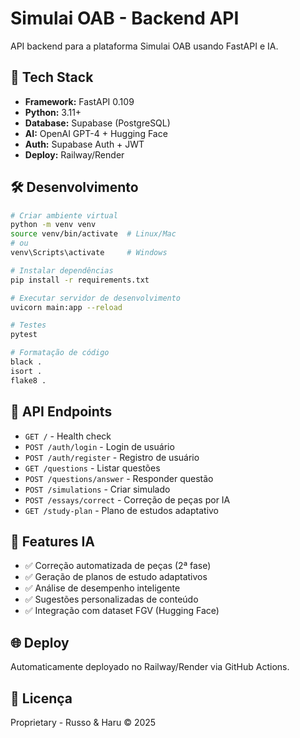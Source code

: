 # Simulai OAB - Backend API

API backend para a plataforma Simulai OAB usando FastAPI e IA.

## 🚀 Tech Stack

- **Framework:** FastAPI 0.109
- **Python:** 3.11+
- **Database:** Supabase (PostgreSQL)
- **AI:** OpenAI GPT-4 + Hugging Face
- **Auth:** Supabase Auth + JWT
- **Deploy:** Railway/Render

## 🛠️ Desenvolvimento

```bash
# Criar ambiente virtual
python -m venv venv
source venv/bin/activate  # Linux/Mac
# ou
venv\Scripts\activate     # Windows

# Instalar dependências
pip install -r requirements.txt

# Executar servidor de desenvolvimento
uvicorn main:app --reload

# Testes
pytest

# Formatação de código
black .
isort .
flake8 .
```

## 📡 API Endpoints

- `GET /` - Health check
- `POST /auth/login` - Login de usuário
- `POST /auth/register` - Registro de usuário
- `GET /questions` - Listar questões
- `POST /questions/answer` - Responder questão
- `POST /simulations` - Criar simulado
- `POST /essays/correct` - Correção de peças por IA
- `GET /study-plan` - Plano de estudos adaptativo

## 🤖 Features IA

- ✅ Correção automatizada de peças (2ª fase)
- ✅ Geração de planos de estudo adaptativos
- ✅ Análise de desempenho inteligente
- ✅ Sugestões personalizadas de conteúdo
- ✅ Integração com dataset FGV (Hugging Face)

## 🌐 Deploy

Automaticamente deployado no Railway/Render via GitHub Actions.

## 📄 Licença

Proprietary - Russo & Haru © 2025
